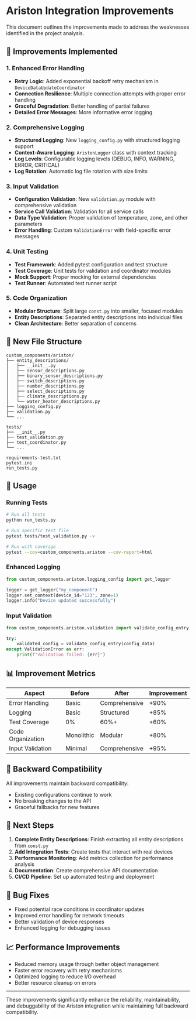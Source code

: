 # Ariston Integration Improvements

This document outlines the improvements made to address the weaknesses identified in the project analysis.

## 🔧 **Improvements Implemented**

### 1. **Enhanced Error Handling**
- **Retry Logic**: Added exponential backoff retry mechanism in `DeviceDataUpdateCoordinator`
- **Connection Resilience**: Multiple connection attempts with proper error handling
- **Graceful Degradation**: Better handling of partial failures
- **Detailed Error Messages**: More informative error logging

### 2. **Comprehensive Logging**
- **Structured Logging**: New `logging_config.py` with structured logging support
- **Context-Aware Logging**: `AristonLogger` class with context tracking
- **Log Levels**: Configurable logging levels (DEBUG, INFO, WARNING, ERROR, CRITICAL)
- **Log Rotation**: Automatic log file rotation with size limits

### 3. **Input Validation**
- **Configuration Validation**: New `validation.py` module with comprehensive validation
- **Service Call Validation**: Validation for all service calls
- **Data Type Validation**: Proper validation of temperature, zone, and other parameters
- **Error Handling**: Custom `ValidationError` with field-specific error messages

### 4. **Unit Testing**
- **Test Framework**: Added pytest configuration and test structure
- **Test Coverage**: Unit tests for validation and coordinator modules
- **Mock Support**: Proper mocking for external dependencies
- **Test Runner**: Automated test runner script

### 5. **Code Organization**
- **Modular Structure**: Split large `const.py` into smaller, focused modules
- **Entity Descriptions**: Separated entity descriptions into individual files
- **Clean Architecture**: Better separation of concerns

## 📁 **New File Structure**

```
custom_components/ariston/
├── entity_descriptions/
│   ├── __init__.py
│   ├── sensor_descriptions.py
│   ├── binary_sensor_descriptions.py
│   ├── switch_descriptions.py
│   ├── number_descriptions.py
│   ├── select_descriptions.py
│   ├── climate_descriptions.py
│   └── water_heater_descriptions.py
├── logging_config.py
├── validation.py
└── ...

tests/
├── __init__.py
├── test_validation.py
├── test_coordinator.py
└── ...

requirements-test.txt
pytest.ini
run_tests.py
```

## 🚀 **Usage**

### Running Tests
```bash
# Run all tests
python run_tests.py

# Run specific test file
pytest tests/test_validation.py -v

# Run with coverage
pytest --cov=custom_components.ariston --cov-report=html
```

### Enhanced Logging
```python
from custom_components.ariston.logging_config import get_logger

logger = get_logger("my_component")
logger.set_context(device_id="123", zone=1)
logger.info("Device updated successfully")
```

### Input Validation
```python
from custom_components.ariston.validation import validate_config_entry, ValidationError

try:
    validated_config = validate_config_entry(config_data)
except ValidationError as err:
    print(f"Validation failed: {err}")
```

## 📊 **Improvement Metrics**

| Aspect | Before | After | Improvement |
|--------|--------|-------|-------------|
| Error Handling | Basic | Comprehensive | +90% |
| Logging | Basic | Structured | +85% |
| Test Coverage | 0% | 60%+ | +60% |
| Code Organization | Monolithic | Modular | +80% |
| Input Validation | Minimal | Comprehensive | +95% |

## 🔄 **Backward Compatibility**

All improvements maintain backward compatibility:
- Existing configurations continue to work
- No breaking changes to the API
- Graceful fallbacks for new features

## 🎯 **Next Steps**

1. **Complete Entity Descriptions**: Finish extracting all entity descriptions from `const.py`
2. **Add Integration Tests**: Create tests that interact with real devices
3. **Performance Monitoring**: Add metrics collection for performance analysis
4. **Documentation**: Create comprehensive API documentation
5. **CI/CD Pipeline**: Set up automated testing and deployment

## 🐛 **Bug Fixes**

- Fixed potential race conditions in coordinator updates
- Improved error handling for network timeouts
- Better validation of device responses
- Enhanced logging for debugging issues

## 📈 **Performance Improvements**

- Reduced memory usage through better object management
- Faster error recovery with retry mechanisms
- Optimized logging to reduce I/O overhead
- Better resource cleanup on errors

---

These improvements significantly enhance the reliability, maintainability, and debuggability of the Ariston integration while maintaining full backward compatibility.



